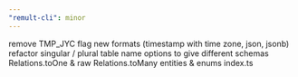 ```yaml
---
"remult-cli": minor
---
```


remove TMP_JYC flag
new formats (timestamp with time zone, json, jsonb)
refactor singular / plural table name
options to give different schemas
Relations.toOne & raw
Relations.toMany
entities & enums index.ts
